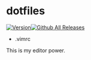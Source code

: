 # dotfiles

[![Version](https://badge.fury.io/gh/tterb%2FHyde.svg)](https://badge.fury.io/gh/tterb%2FHyde)[![Github All Releases](https://img.shields.io/github/downloads/atom/atom/total.svg?style=flat)]()

-   .vimrc

This is my editor power.
